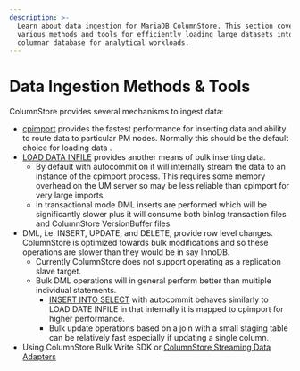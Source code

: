```yaml
---
description: >-
  Learn about data ingestion for MariaDB ColumnStore. This section covers
  various methods and tools for efficiently loading large datasets into your
  columnar database for analytical workloads.
---
```


# Data Ingestion Methods & Tools

ColumnStore provides several mechanisms to ingest data:

* [cpimport](columnstore-bulk-data-loading.md) provides the fastest performance for inserting data and ability to route data to particular PM nodes. Normally this should be the default choice for loading data .
* [LOAD DATA INFILE](../../reference/data-manipulation-statements/columnstore-load-data-infile.md) provides another means of bulk inserting data.
  * By default with autocommit on it will internally stream the data to an instance of the cpimport process. This requires some memory overhead on the UM server so may be less reliable than cpimport for very large imports.
  * In transactional mode DML inserts are performed which will be significantly slower plus it will consume both binlog transaction files and ColumnStore VersionBuffer files.
* DML, i.e. INSERT, UPDATE, and DELETE, provide row level changes. ColumnStore is optimized towards bulk modifications and so these operations are slower than they would be in say InnoDB.
  * Currently ColumnStore does not support operating as a replication slave target.
  * Bulk DML operations will in general perform better than multiple individual statements.
    * [INSERT INTO SELECT](columnstore-batch-insert-mode.md) with autocommit behaves similarly to LOAD DATE INFILE in that internally it is mapped to cpimport for higher performance.
    * Bulk update operations based on a join with a small staging table can be relatively fast especially if updating a single column.
* Using ColumnStore Bulk Write SDK or [ColumnStore Streaming Data Adapters](columnstore-streaming-data-adapters.md)
